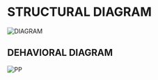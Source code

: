    # STRUCTURAL DIAGRAM
   
![DIAGRAM](https://user-images.githubusercontent.com/60978907/142912359-782e0ab1-5462-411e-a6f4-ce3865c4dd15.jpg)


 ## DEHAVIORAL DIAGRAM
 
 ![PP](https://user-images.githubusercontent.com/60978907/142914360-0c393bd9-3b26-48dd-973d-d07dfc4a2cb6.jpg)

